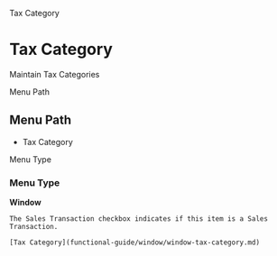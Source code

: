 
Tax Category
# Tax Category


Maintain Tax Categories

Menu Path
## Menu Path



- Tax Category

Menu Type
### Menu Type

**Window**

```
The Sales Transaction checkbox indicates if this item is a Sales Transaction.
```

```
[Tax Category](functional-guide/window/window-tax-category.md)
```